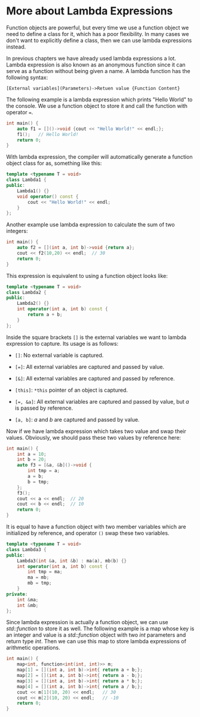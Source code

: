 # More about Lambda Expressions

Function objects are powerful, but every time we use a function object we need to define a class for it, which has a poor flexibility. In many cases we don't want to explicitly define a class, then we can use lambda expressions instead.

In previous chapters we have already used lambda expressions a lot. Lambda expression is also known as an anonymous function since it can serve as a function without being given a name. A lambda function has the following syntax:

```
[External variables](Parameters)->Retuen value {Function Content}
```

The following example is a lambda expression which prints "Hello World" to the console. We use a function object to store it and call the function with operator `=`.

```cpp
int main() {
    auto f1 = []()->void {cout << "Hello World!" << endl;};
    f1();	// Hello World!
    return 0;
}
```

With lambda expression, the compiler will automatically generate a function object class for as, something like this:

```cpp
template <typename T = void>
class Lambda1 {
public:
    Lambda1() {}
    void operator() const {
        cout << "Hello World!" << endl;
    }
};
```

Another example use lambda expression to calculate the sum of two integers:

```cpp
int main() {
    auto f2 = [](int a, int b)->void {return a};
    cout << f2(10,20) << endl;	// 30
    return 0;
}
```

This expression is equivalent to using a function object looks like:

```cpp
template <typename T = void>
class Lambda2 {
public:
    Lambda2() {}
    int operator(int a, int b) const {
    	return a + b;
    }
};
```

Inside the square brackets `[]` is the external variables we want to lambda expression to capture. Its usage is as follows:

- `[]`: No external variable is captured.

- `[=]`: All external variables are captured and passed by value.

- `[&]`: All external variables are captured and passed by reference.

- `[this]`: `*this` pointer of an object is captured.

- `[=, &a]`: All external variables are captured and passed by value, but *a* is passed by reference.

- `[a, b]`: *a* and *b* are captured and passed by value.

Now if we have lambda expression which takes two value and swap their values. Obviously, we should pass these two values by reference here:

```cpp
int main() {
    int a = 10;
    int b = 20;
    auto f3 = [&a, &b]()->void {
        int tmp = a;
        a = b;
        b = tmp;       
    };
    f3();
    cout << a << endl;	// 20
    cout << b << endl;	// 10
    return 0;
}
```

It is equal to have a function object with two member variables which are initialized by reference, and operator `()` swap these two variables.

```cpp
template <typename T = void>
class Lambda3 {
public:
    Lambda3(int &a, int &b) : ma(a), mb(b) {}
    int operator(int a, int b) const {
    	int tmp = ma;
        ma = mb;
        mb = tmp;    
    }
private:
    int &ma;
    int &mb;
};
```

Since lambda expression is actually a function object, we can use *std::function* to store it as well. The following example is a map whose key is an integer and value is a *std::function* object with two *int* parameters and return type *int*. Then we can use this map to store lambda expressions of arithmetic operations.

```cpp
int main() {
    map<int, function<int(int, int)>> m;
    map[1] = [](int a, int b)->int{ return a + b;};
    map[2] = [](int a, int b)->int{ return a - b;};
    map[3] = [](int a, int b)->int{ return a * b;};
    map[4] = [](int a, int b)->int{ return a / b;};
    cout << m[1](10, 20) << endl;	// 30
    cout << m[2](10, 20) << endl;	// -10
    return 0;
}
```


